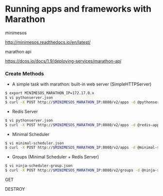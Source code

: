 # Running apps and frameworks with Marathon

minimesos

http://minimesos.readthedocs.io/en/latest/

marathon api 

https://dcos.io/docs/1.9/deploying-services/marathon-api

### Create Methods

  - A simple task with marathon: built-in web server (SimpleHTTPServer)
```sh
$ export MINIMESOS_MARATHON_IP=172.17.0.x
$ vi pythonserver.json
$ curl -X POST http://$MINIMESOS_MARATHON_IP:8080/v2/apps -d @pythonserver.json -H  "Content-type: application/json"
```
  - Redis Server
```sh
$ vi pythonserver.json
$ curl -X POST http://$MINIMESOS_MARATHON_IP:8080/v2/apps -d @redis-app.json -H  "Content-type: application/json"
```  

  - Minimal Scheduler 
```sh
$ vi minimal-scheduler.json
$ curl -X POST http://$MINIMESOS_MARATHON_IP:8080/v2/apps -d @minimal-scheduler.json -H  "Content-type: application/json"
```  

  - Groups (Minimal Scheduler + Redis Server)
```sh
$ vi ninja-scheduler-group.json
$ curl -X POST http://$MINIMESOS_MARATHON_IP:8080/v2/groups -d @ninja-scheduler-group.json -H  "Content-type: application/json"
```   

GET

DESTROY
